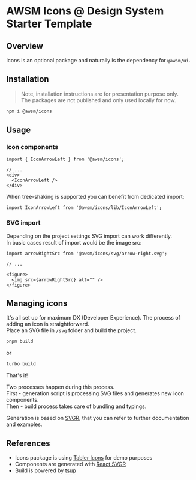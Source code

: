 # AWSM Icons @ Design System Starter Template


## Overview

Icons is an optional package and naturally is the dependency for `@awsm/ui`.


## Installation

> Note, installation instructions are for presentation purpose only.  
> The packages are not published and only used locally for now.

```sh
npm i @awsm/icons
```


## Usage

### Icon components

```tsx
import { IconArrowLeft } from '@awsm/icons';

// ...
<div>
  <IconArrowLeft />
</div>
```

When tree-shaking is supported you can benefit from dedicated import:

```tsx
import IconArrowLeft from '@awsm/icons/lib/IconArrowLeft';
```

### SVG import

Depending on the project settings SVG import can work differently.  
In basic cases result of import would be the image src:

```tsx
import arrowRightSrc from '@awsm/icons/svg/arrow-right.svg';

// ...

<figure>
  <img src={arrowRightSrc} alt="" />
</figure>
```


## Managing icons

It's all set up for maximum DX (Developer Experience). The process of adding an icon is straightforward.   
Place an SVG file in `/svg` folder and build the project. 

```sh
pnpm build
```

or 
```sh
turbo build
```

That's it!

Two processes happen during this process.  
First - generation script is processing SVG files and generates new Icon components.  
Then - build process takes care of bundling and typings.

Generation is based on [SVGR](https://react-svgr.com/), that you can refer to further documentation and examples.


## References

- Icons package is using [Tabler Icons](https://tabler.io/icons) for demo purposes
- Components are generated with [React SVGR](https://react-svgr.com/)
- Build is powered by [tsup](https://tsup.egoist.dev/)
